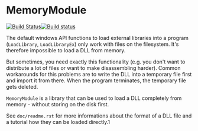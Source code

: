 MemoryModule
============

[![Build Status](https://travis-ci.org/fancycode/MemoryModule.svg?branch=master)](https://travis-ci.org/fancycode/MemoryModule)[![Build status](https://ci.appveyor.com/api/projects/status/qcrfxbno0jbbl9cx/branch/master?svg=true)](https://ci.appveyor.com/project/fancycode/memorymodule)

The default windows API functions to load external libraries into a program
(`LoadLibrary`, `LoadLibraryEx`) only work with files on the filesystem.  It's
therefore impossible to load a DLL from memory.

But sometimes, you need exactly this functionality (e.g. you don't want to
distribute a lot of files or want to make disassembling harder).  Common
workarounds for this problems are to write the DLL into a temporary file
first and import it from there.  When the program terminates, the temporary
file gets deleted.

`MemoryModule` is a library that can be used to load a DLL completely from
memory - without storing on the disk first.

See `doc/readme.rst` for more informations about the format of a DLL file and
a tutorial how they can be loaded directly.1
